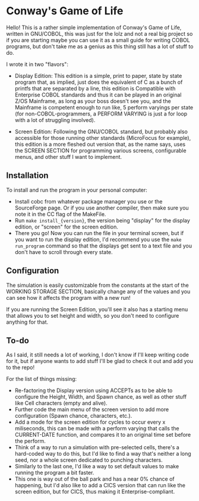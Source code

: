 # Conway's Game of Life

Hello! This is a rather simple implementation of Conway's Game of Life, written in GNU/COBOL, this was just for the lolz and not a real big project so if you are starting maybe you can use it as a small guide for writing COBOL programs, but don't take me as a genius as this thing still has a lot of stuff to do.

I wrote it in two "flavors":

- Display Edition: This edition is a simple, print to paper, state by state program that, as implied, just does the equivalent of C as a bunch of printfs that are separated by a line, this edition is Compatible with Enterprise COBOL standards and thus it can be played in an original Z/OS Mainframe, as long as your boss doesn't see you, and the Mainframe is competent enough to run like, 5 perform varyings per state (for non-COBOL-programmers, a PERFORM VARYING is just a for loop with a lot of struggling involved).

- Screen Edition: Following the GNU/COBOL standard, but probably also accessible for those running other standards (MicroFocus for example), this edition is a more fleshed out version that, as the name says, uses the SCREEN SECTION for programming various screens, configurable menus, and other stuff I want to implement.

## Installation

To install and run the program in your personal computer:

- Install cobc from whatever package manager you use or the SourceForge page. Or if you use another compiler, then make sure you note it in the CC flag of the MakeFile.
- Run `make install_{version}`, the version being "display" for the display edition, or "screen" for the screen edition.
- There you go! Now you can run the file in your terminal screen, but if you want to run the display edition, I'd recommend you use the `make run_program` command so that the displays get sent to a text file and you don't have to scroll through every state.

## Configuration

The simulation is easily customizable from the constants at the start of the WORKING STORAGE SECTION, basically change any of the values and you can see how it affects the program with a new run!

If you are running the Screen Edition, you'll see it also has a starting menu that allows you to set height and width, so you don't need to configure anything for that.

## To-do

As I said, it still needs a lot of working, I don't know if I'll keep writing code for it, but if anyone wants to add stuff I'll be glad to check it out and add you to the repo!

For the list of things missing:

- Re-factoring the Display version using ACCEPTs as to be able to configure the Height, Width, and Spawn chance, as well as other stuff like Cell characters (empty and alive).
- Further code the main menu of the screen version to add more configuration (Spawn chance, characters, etc.).
- Add a mode for the screen edition for cycles to occur every x miliseconds, this can be made with a perform varying that calls the CURRENT-DATE function, and compares it to an original time set before the perform.
- Think of a way to run a simulation with pre-selected cells, there's a hard-coded way to do this, but I'd like to find a way that's neither a long seed, nor a whole screen dedicated to punching characters.
- Similarly to the last one, I'd like a way to set default values to make running the program a bit faster. 
- This one is way out of the ball park and has a near 0% chance of happening, but I'd also like to add a CICS version that can run like the screen edition, but for CICS, thus making it Enterprise-compliant.
